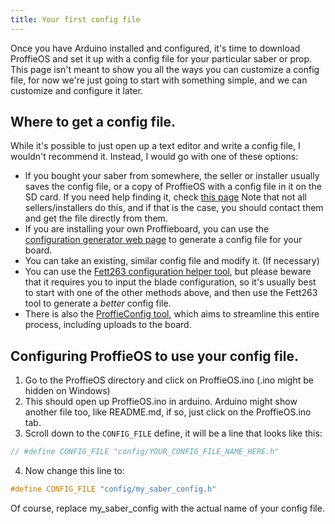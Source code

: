 ```yaml
---
title: Your first config file
---
```


Once you have Arduino installed and configured, it's time to download ProffieOS and set it up with a config file for your particular saber or prop. This page isn't meant to show you all the ways you can customize a config file, for now we're just going to start with something simple, and we can customize and configure it later.

## Where to get a config file.
While it's possible to just open up a text editor and write a config file, I wouldn't recommend it. Instead, I would go with one of these options:

* If you bought your saber from somewhere, the seller or installer usually saves the config file, or a copy of ProffieOS with a config file in it on the SD card. If you need help finding it, check [this page](/config/get-from-sd-card.html) Note that not all sellers/installers do this, and if that is the case, you should contact them and get the file directly from them.
* If you are installing your own Proffieboard, you can use the [configuration generator web page](/config/generator.html) to generate a config file for your board.
* You can take an existing, similar config file and modify it. (If necessary)
* You can use the [Fett263 configuration helper tool](https://www.fett263.com/fett263-os7-config-helper.html), but please beware that it requires you to input the blade configuration, so it's usually best to start with one of the other methods above, and then use the Fett263 tool to generate a *better* config file.
* There is also the [ProffieConfig tool](https://github.com/ryryog25/ProffieConfig), which aims to streamline this entire process, including uploads to the board.


## Configuring ProffieOS to use your config file.

1. Go to the ProffieOS directory and click on ProffieOS.ino (.ino might be hidden on Windows)
2. This should open up ProffieOS.ino in arduino. Arduino might show another file too, like README.md, if so, just click on the ProffieOS.ino tab.
3. Scroll down to the `CONFIG_FILE` define, it will be a line that looks like this:

```cpp
// #define CONFIG_FILE "config/YOUR_CONFIG_FILE_NAME_HERE.h"
```

4. Now change this line to:
```cpp
#define CONFIG_FILE "config/my_saber_config.h"
```
Of course, replace my_saber_config with the actual name of your config file.

